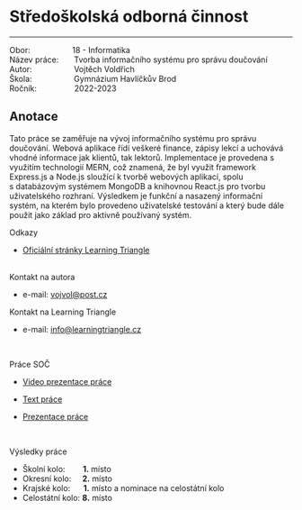 # Středoškolská odborná činnost

---

Obor: &nbsp;&nbsp;&nbsp;&nbsp;&nbsp;&nbsp;&nbsp;&nbsp;&nbsp;&nbsp;&nbsp;&nbsp;&nbsp;&nbsp;&nbsp;&nbsp;&nbsp; 18 - Informatika <br>
Název práce: &nbsp;&nbsp;&nbsp;&nbsp;&nbsp; Tvorba informačního systému pro správu doučování <br>
Autor: &nbsp;&nbsp;&nbsp;&nbsp;&nbsp;&nbsp;&nbsp;&nbsp;&nbsp;&nbsp;&nbsp;&nbsp;&nbsp;&nbsp;&nbsp;&nbsp;&nbsp; Vojtěch Voldřich <br>
Škola: &nbsp;&nbsp;&nbsp;&nbsp;&nbsp;&nbsp;&nbsp;&nbsp;&nbsp;&nbsp;&nbsp;&nbsp;&nbsp;&nbsp;&nbsp;&nbsp;&nbsp; Gymnázium Havlíčkův Brod <br>
Ročník: &nbsp;&nbsp;&nbsp;&nbsp;&nbsp;&nbsp;&nbsp;&nbsp;&nbsp;&nbsp;&nbsp;&nbsp;&nbsp;&nbsp;&nbsp; 2022-2023 <br>

## Anotace
Tato práce se zaměřuje na vývoj informačního systému pro správu doučování. Webová aplikace řídí veškeré finance, zápisy lekcí a&nbsp;uchovává vhodné informace jak klientů, tak lektorů. Implementace je provedena s využitím technologií MERN, což znamená, že byl využit framework Express.js a&nbsp;Node.js sloužící k&nbsp;tvorbě webových aplikací, spolu s&nbsp;databázovým systémem MongoDB a knihovnou React.js pro tvorbu uživatelského rozhraní. Výsledkem je funkční a nasazený informační systém, na kterém bylo provedeno uživatelské testování a&nbsp;který bude dále použit jako základ pro aktivně používaný systém.

Odkazy

-   [Oficiální stránky Learning Triangle](https://www.learningtriangle.cz/) <br>

<br>
Kontakt na autora	<br>

-   e-mail: <vojvol@post.cz> <br>

Kontakt na Learning Triangle <br>

-   e-mail: <info@learningtriangle.cz> <br>

<br>

Práce SOČ <br>

-   [Video prezentace práce](https://youtu.be/vsR5USHdX0E) <br>

-   [Text práce](https://drive.proton.me/urls/7TV6C26RG0#504fF6wAMP2W) <br>

-   [Prezentace práce](https://drive.proton.me/urls/J3PSFCDY38#vwIgf4dUUA8W) <br>

<br>

Výsledky práce <br>

-   Školní kolo:&nbsp;&nbsp;&nbsp;&nbsp;&nbsp;&nbsp;&nbsp;&nbsp;**1.** místo <br>
-   Okresní kolo:&nbsp;&nbsp;&nbsp;&nbsp;&nbsp;**2.** místo <br>
-   Krajské kolo:&nbsp;&nbsp;&nbsp;&nbsp;&nbsp;&nbsp;**1.** místo a nominace na celostátní kolo <br>
-   Celostátní kolo:&nbsp;**8.** místo
